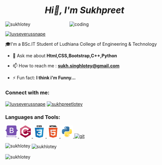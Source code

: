 <h1 align="center"><i>Hi👻, I'm Sukhpreet</i></h1>
<img align="right" alt="coding" width="300" src="https://upload.wikimedia.org/wikipedia/commons/thumb/4/43/Hacker_behind_PC.svg/1200px-Hacker_behind_PC.svg.png"

<p align="left"> <img src="https://komarev.com/ghpvc/?username=sukhpreet007&label=Profile%20views&color=0e75b6&style=flat" alt="sukhlotey" /> </p>


<p align="left"> <a href="https://twitter.com/luvseverussnape" target="blank"><img src="https://img.shields.io/twitter/follow/luvseverussnape?logo=twitter&style=for-the-badge" alt="luvseverussnape" /></a> </p>
    🎓I'm a BSc.IT Student of Ludhiana College of Engineering & Technology

- 💬 Ask me about **Html,CSS,Bootstrap,C++,Python**

- 📫 How to reach me : **sukh.singhlotey@gmail.com**

- ⚡ Fun fact:  **I think i'm Funny...**

<h3 align="left">Connect with me:</h3>
<p align="left">
<a href="https://twitter.com/luvseverussnape" target="blank"><img align="center" src="https://raw.githubusercontent.com/rahuldkjain/github-profile-readme-generator/master/src/images/icons/Social/twitter.svg" alt="luvseverussnape" height="30" width="40" /></a>
<a href="https://linkedin.com/in/sukhpreetlotey" target="blank"><img align="center" src="https://raw.githubusercontent.com/rahuldkjain/github-profile-readme-generator/master/src/images/icons/Social/linked-in-alt.svg" alt="sukhpreetlotey" height="30" width="40" /></a>
</p>

<h3 align="left">Languages and Tools:</h3>
<p align="left"> <a href="https://getbootstrap.com" target="_blank" rel="noreferrer"> <img src="https://raw.githubusercontent.com/devicons/devicon/master/icons/bootstrap/bootstrap-plain-wordmark.svg" alt="bootstrap" width="40" height="40"/> </a> <a href="https://www.w3schools.com/cpp/" target="_blank" rel="noreferrer"> <img src="https://raw.githubusercontent.com/devicons/devicon/master/icons/cplusplus/cplusplus-original.svg" alt="cplusplus" width="40" height="40"/> </a> <a href="https://www.w3schools.com/css/" target="_blank" rel="noreferrer"> <img src="https://raw.githubusercontent.com/devicons/devicon/master/icons/css3/css3-original-wordmark.svg" alt="css3" width="40" height="40"/> </a> <a href="https://www.w3.org/html/" target="_blank" rel="noreferrer"> <img src="https://raw.githubusercontent.com/devicons/devicon/master/icons/html5/html5-original-wordmark.svg" alt="html5" width="40" height="40"/> </a> <a href="https://www.python.org" target="_blank" rel="noreferrer"> <img src="https://raw.githubusercontent.com/devicons/devicon/master/icons/python/python-original.svg" alt="python" width="40" height="40"/> </a>  <a href="https://git-scm.com/" target="_blank" rel="noreferrer"> <img src="https://www.vectorlogo.zone/logos/git-scm/git-scm-icon.svg" alt="git" width="40" height="40"/> </a>
 </p>



<p><img align="left" src="https://github-readme-stats.vercel.app/api/top-langs?username=sukhlotey&show_icons=true&locale=en&layout=compact" alt="sukhlotey" /></p>

<p>&nbsp;<img align="center" src="https://github-readme-stats.vercel.app/api?username=sukhlotey&show_icons=true&locale=en" alt="sukhlotey" /></p>

<p><img align="center" src="https://github-readme-streak-stats.herokuapp.com/?user=sukhlotey&" alt="sukhlotey" /></p>

